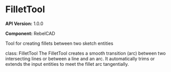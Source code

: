 # FilletTool

**API Version:** 1.0.0

**Component:** RebelCAD

Tool for creating fillets between two sketch entities

class: FilletTool
The FilletTool creates a smooth transition (arc) between two intersecting
lines or between a line and an arc. It automatically trims or extends the
input entities to meet the fillet arc tangentially.

